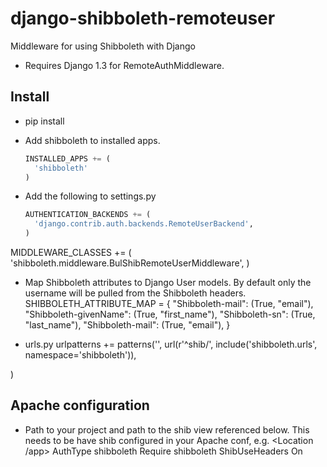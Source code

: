 django-shibboleth-remoteuser
============================

Middleware for using Shibboleth with Django

 * Requires Django 1.3 for RemoteAuthMiddleware.

Install
------
 * pip install 
 * Add shibboleth to installed apps.  

    ```python
    INSTALLED_APPS += (
      'shibboleth'
    )
    ```

  * Add the following to settings.py
    ```python
    AUTHENTICATION_BACKENDS += (
      'django.contrib.auth.backends.RemoteUserBackend',
    )
    ```

MIDDLEWARE_CLASSES += (
  'shibboleth.middleware.BulShibRemoteUserMiddleware',
)

 * Map Shibboleth attributes to Django User models.  By default
 only the username will be pulled from the Shibboleth headers.   
SHIBBOLETH_ATTRIBUTE_MAP = {
   "Shibboleth-mail": (True, "email"),
   "Shibboleth-givenName": (True, "first_name"),
   "Shibboleth-sn": (True, "last_name"),
   "Shibboleth-mail": (True, "email"),
}
 
 * urls.py
urlpatterns += patterns('',
  url(r'^shib/', include('shibboleth.urls', namespace='shibboleth')),

)

Apache configuration
------
 *  Path to your project and path to the shib view referenced below. This needs to be have shib configured in your Apache conf, e.g.
<Location /app>
      AuthType shibboleth
      Require shibboleth
      ShibUseHeaders On
</Location>

